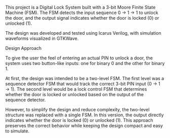 This project is a Digital Lock System built with a 3-bit Moore Finite State Machine (FSM). The FSM detects the input sequence 0 → 1 → 1 to unlock the door, and the output signal indicates whether the door is locked (0) or unlocked (1).

The design was developed and tested using Icarus Verilog, with simulation waveforms visualized in GTKWave.

Design Approach

To give the user the feel of entering an actual PIN to unlock a door, the system uses two button-like inputs: one for binary 0 and the other for binary 1.

At first, the design was intended to be a two-level FSM. The first level was a sequence detector FSM that would track the correct 3-bit PIN input (0 → 1 → 1). The second level would be a lock control FSM that determines whether the door is locked or unlocked based on the output of the sequence detector.

However, to simplify the design and reduce complexity, the two-level structure was replaced with a single FSM. In this version, the output directly indicates whether the door is locked (0) or unlocked (1). This approach preserves the correct behavior while keeping the design compact and easy to simulate.
